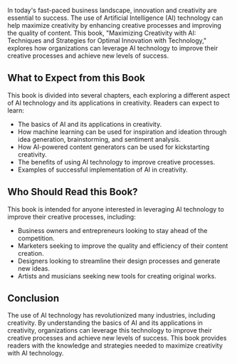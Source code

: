 
In today's fast-paced business landscape, innovation and creativity are essential to success. The use of Artificial Intelligence (AI) technology can help maximize creativity by enhancing creative processes and improving the quality of content. This book, "Maximizing Creativity with AI: Techniques and Strategies for Optimal Innovation with Technology," explores how organizations can leverage AI technology to improve their creative processes and achieve new levels of success.

What to Expect from this Book
-----------------------------

This book is divided into several chapters, each exploring a different aspect of AI technology and its applications in creativity. Readers can expect to learn:

* The basics of AI and its applications in creativity.
* How machine learning can be used for inspiration and ideation through idea generation, brainstorming, and sentiment analysis.
* How AI-powered content generators can be used for kickstarting creativity.
* The benefits of using AI technology to improve creative processes.
* Examples of successful implementation of AI in creativity.

Who Should Read this Book?
--------------------------

This book is intended for anyone interested in leveraging AI technology to improve their creative processes, including:

* Business owners and entrepreneurs looking to stay ahead of the competition.
* Marketers seeking to improve the quality and efficiency of their content creation.
* Designers looking to streamline their design processes and generate new ideas.
* Artists and musicians seeking new tools for creating original works.

Conclusion
----------

The use of AI technology has revolutionized many industries, including creativity. By understanding the basics of AI and its applications in creativity, organizations can leverage this technology to improve their creative processes and achieve new levels of success. This book provides readers with the knowledge and strategies needed to maximize creativity with AI technology.
